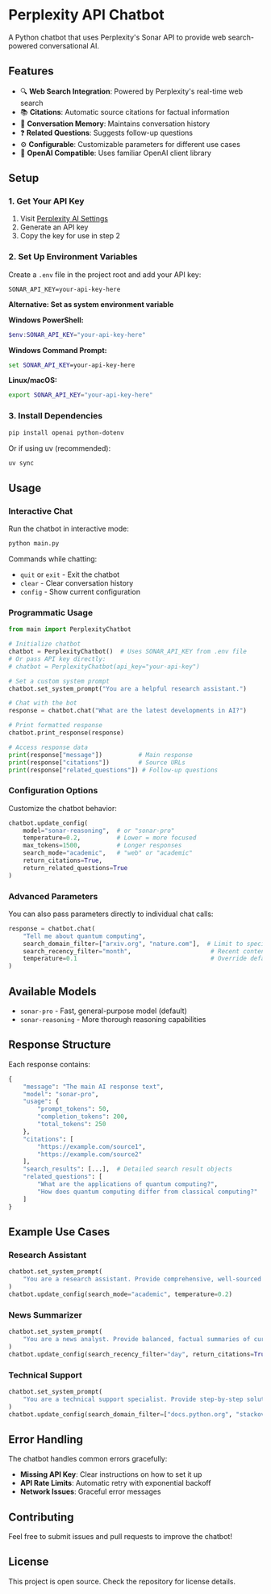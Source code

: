 # Perplexity API Chatbot

A Python chatbot that uses Perplexity's Sonar API to provide web search-powered conversational AI.

## Features

- 🔍 **Web Search Integration**: Powered by Perplexity's real-time web search
- 📚 **Citations**: Automatic source citations for factual information
- 💬 **Conversation Memory**: Maintains conversation history
- ❓ **Related Questions**: Suggests follow-up questions
- ⚙️ **Configurable**: Customizable parameters for different use cases
- 🎯 **OpenAI Compatible**: Uses familiar OpenAI client library

## Setup

### 1. Get Your API Key

1. Visit [Perplexity AI Settings](https://www.perplexity.ai/settings/api)
2. Generate an API key
3. Copy the key for use in step 2

### 2. Set Up Environment Variables

Create a `.env` file in the project root and add your API key:

```env
SONAR_API_KEY=your-api-key-here
```

**Alternative: Set as system environment variable**

**Windows PowerShell:**
```powershell
$env:SONAR_API_KEY="your-api-key-here"
```

**Windows Command Prompt:**
```cmd
set SONAR_API_KEY=your-api-key-here
```

**Linux/macOS:**
```bash
export SONAR_API_KEY="your-api-key-here"
```

### 3. Install Dependencies

```bash
pip install openai python-dotenv
```

Or if using uv (recommended):
```bash
uv sync
```

## Usage

### Interactive Chat

Run the chatbot in interactive mode:

```bash
python main.py
```

Commands while chatting:
- `quit` or `exit` - Exit the chatbot
- `clear` - Clear conversation history
- `config` - Show current configuration

### Programmatic Usage

```python
from main import PerplexityChatbot

# Initialize chatbot
chatbot = PerplexityChatbot()  # Uses SONAR_API_KEY from .env file
# Or pass API key directly:
# chatbot = PerplexityChatbot(api_key="your-api-key")

# Set a custom system prompt
chatbot.set_system_prompt("You are a helpful research assistant.")

# Chat with the bot
response = chatbot.chat("What are the latest developments in AI?")

# Print formatted response
chatbot.print_response(response)

# Access response data
print(response["message"])          # Main response
print(response["citations"])        # Source URLs
print(response["related_questions"]) # Follow-up questions
```

### Configuration Options

Customize the chatbot behavior:

```python
chatbot.update_config(
    model="sonar-reasoning",  # or "sonar-pro"
    temperature=0.2,          # Lower = more focused
    max_tokens=1500,          # Longer responses
    search_mode="academic",   # "web" or "academic"
    return_citations=True,
    return_related_questions=True
)
```

### Advanced Parameters

You can also pass parameters directly to individual chat calls:

```python
response = chatbot.chat(
    "Tell me about quantum computing",
    search_domain_filter=["arxiv.org", "nature.com"],  # Limit to specific domains
    search_recency_filter="month",                      # Recent content only
    temperature=0.1                                     # Override default temperature
)
```

## Available Models

- `sonar-pro` - Fast, general-purpose model (default)
- `sonar-reasoning` - More thorough reasoning capabilities

## Response Structure

Each response contains:

```python
{
    "message": "The main AI response text",
    "model": "sonar-pro",
    "usage": {
        "prompt_tokens": 50,
        "completion_tokens": 200,
        "total_tokens": 250
    },
    "citations": [
        "https://example.com/source1",
        "https://example.com/source2"
    ],
    "search_results": [...],  # Detailed search result objects
    "related_questions": [
        "What are the applications of quantum computing?",
        "How does quantum computing differ from classical computing?"
    ]
}
```

## Example Use Cases

### Research Assistant
```python
chatbot.set_system_prompt(
    "You are a research assistant. Provide comprehensive, well-sourced answers with academic rigor."
)
chatbot.update_config(search_mode="academic", temperature=0.2)
```

### News Summarizer
```python
chatbot.set_system_prompt(
    "You are a news analyst. Provide balanced, factual summaries of current events."
)
chatbot.update_config(search_recency_filter="day", return_citations=True)
```

### Technical Support
```python
chatbot.set_system_prompt(
    "You are a technical support specialist. Provide step-by-step solutions with relevant documentation."
)
chatbot.update_config(search_domain_filter=["docs.python.org", "stackoverflow.com"])
```

## Error Handling

The chatbot handles common errors gracefully:

- **Missing API Key**: Clear instructions on how to set it up
- **API Rate Limits**: Automatic retry with exponential backoff
- **Network Issues**: Graceful error messages

## Contributing

Feel free to submit issues and pull requests to improve the chatbot!

## License

This project is open source. Check the repository for license details.